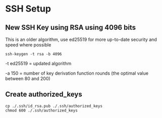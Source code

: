 # SSH Setup

## New SSH Key using RSA using 4096 bits

This is an older algorithm, use ed25519 for more up-to-date security and speed where possible

```
ssh-keygen -t rsa -b 4096 
```

-t ed25519 = updated algorithm

-a 150 = number of key derivation function rounds (the optimal value between 80 and 200) 

## Create authorized_keys

```
cp ./.ssh/id_rsa.pub ./.ssh/authorized_keys
chmod 600 ./.ssh/authorized_keys
```
